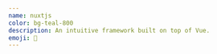 ```yaml
---
name: nuxtjs
color: bg-teal-800
description: An intuitive framework built on top of Vue.
emoji: 🗻
---
```

